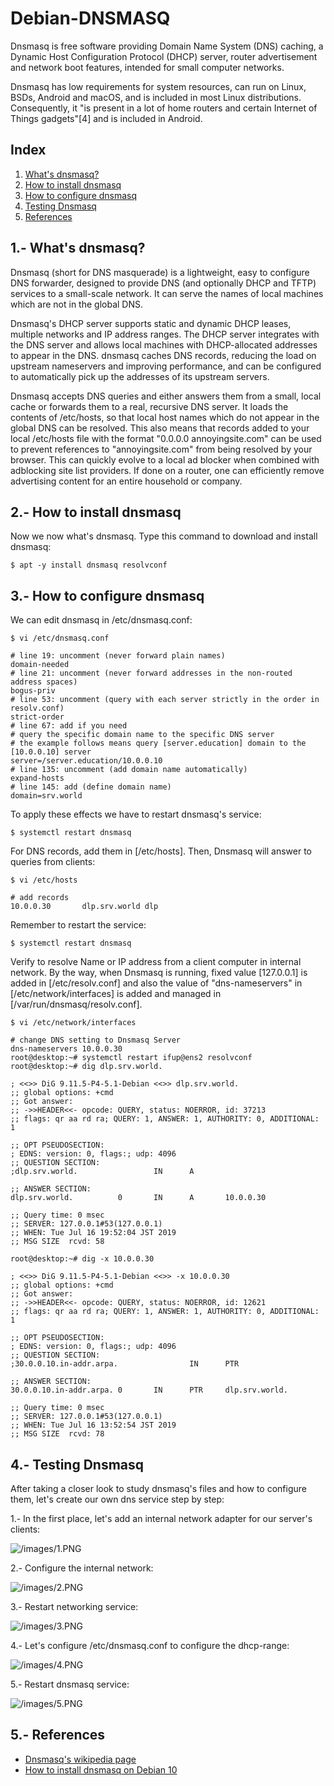 # Debian-DNSMASQ

Dnsmasq is free software providing Domain Name System (DNS) caching, a Dynamic Host Configuration Protocol (DHCP) server, router advertisement and network boot features, intended for small computer networks.

Dnsmasq has low requirements for system resources, can run on Linux, BSDs, Android and macOS, and is included in most Linux distributions. Consequently, it "is present in a lot of home routers and certain Internet of Things gadgets"[4] and is included in Android.

## Index

1. [What's dnsmasq?](#what)
2. [How to install dnsmasq](#install)
3. [How to configure dnsmasq](#config)
4. [Testing Dnsmasq](#test)
5. [References](#references)

<a name="what"></a>
## 1.- What's dnsmasq?
Dnsmasq (short for DNS masquerade) is a lightweight, easy to configure DNS forwarder, designed to provide DNS (and optionally DHCP and TFTP) services to a small-scale network. It can serve the names of local machines which are not in the global DNS.

Dnsmasq's DHCP server supports static and dynamic DHCP leases, multiple networks and IP address ranges. The DHCP server integrates with the DNS server and allows local machines with DHCP-allocated addresses to appear in the DNS. dnsmasq caches DNS records, reducing the load on upstream nameservers and improving performance, and can be configured to automatically pick up the addresses of its upstream servers.

Dnsmasq accepts DNS queries and either answers them from a small, local cache or forwards them to a real, recursive DNS server. It loads the contents of /etc/hosts, so that local host names which do not appear in the global DNS can be resolved. This also means that records added to your local /etc/hosts file with the format "0.0.0.0 annoyingsite.com" can be used to prevent references to "annoyingsite.com" from being resolved by your browser. This can quickly evolve to a local ad blocker when combined with adblocking site list providers. If done on a router, one can efficiently remove advertising content for an entire household or company.

<a name="install"></a>
## 2.- How to install dnsmasq
Now we now what's dnsmasq. Type this command to download and install dnsmasq:

```
$ apt -y install dnsmasq resolvconf
```

<a name="config"></a>
## 3.- How to configure dnsmasq
We can edit dnsmasq in /etc/dnsmasq.conf:

```
$ vi /etc/dnsmasq.conf

# line 19: uncomment (never forward plain names)
domain-needed
# line 21: uncomment (never forward addresses in the non-routed address spaces)
bogus-priv
# line 53: uncomment (query with each server strictly in the order in resolv.conf)
strict-order
# line 67: add if you need
# query the specific domain name to the specific DNS server
# the example follows means query [server.education] domain to the [10.0.0.10] server
server=/server.education/10.0.0.10
# line 135: uncomment (add domain name automatically)
expand-hosts
# line 145: add (define domain name)
domain=srv.world
```

To apply these effects we have to restart dnsmasq's service:

```
$ systemctl restart dnsmasq
```

For DNS records, add them in [/etc/hosts]. Then, Dnsmasq will answer to queries from clients:

```
$ vi /etc/hosts

# add records
10.0.0.30       dlp.srv.world dlp
```

Remember to restart the service:

```
$ systemctl restart dnsmasq
```

Verify to resolve Name or IP address from a client computer in internal network. By the way, when Dnsmasq is running, fixed value [127.0.0.1] is added in [/etc/resolv.conf] and also the value of "dns-nameservers" in [/etc/network/interfaces] is added and managed in [/var/run/dnsmasq/resolv.conf].

```
$ vi /etc/network/interfaces

# change DNS setting to Dnsmasq Server
dns-nameservers 10.0.0.30
root@desktop:~# systemctl restart ifup@ens2 resolvconf
root@desktop:~# dig dlp.srv.world.

; <<>> DiG 9.11.5-P4-5.1-Debian <<>> dlp.srv.world.
;; global options: +cmd
;; Got answer:
;; ->>HEADER<<- opcode: QUERY, status: NOERROR, id: 37213
;; flags: qr aa rd ra; QUERY: 1, ANSWER: 1, AUTHORITY: 0, ADDITIONAL: 1

;; OPT PSEUDOSECTION:
; EDNS: version: 0, flags:; udp: 4096
;; QUESTION SECTION:
;dlp.srv.world.                 IN      A

;; ANSWER SECTION:
dlp.srv.world.          0       IN      A       10.0.0.30

;; Query time: 0 msec
;; SERVER: 127.0.0.1#53(127.0.0.1)
;; WHEN: Tue Jul 16 19:52:04 JST 2019
;; MSG SIZE  rcvd: 58

root@desktop:~# dig -x 10.0.0.30

; <<>> DiG 9.11.5-P4-5.1-Debian <<>> -x 10.0.0.30
;; global options: +cmd
;; Got answer:
;; ->>HEADER<<- opcode: QUERY, status: NOERROR, id: 12621
;; flags: qr aa rd ra; QUERY: 1, ANSWER: 1, AUTHORITY: 0, ADDITIONAL: 1

;; OPT PSEUDOSECTION:
; EDNS: version: 0, flags:; udp: 4096
;; QUESTION SECTION:
;30.0.0.10.in-addr.arpa.                IN      PTR

;; ANSWER SECTION:
30.0.0.10.in-addr.arpa. 0       IN      PTR     dlp.srv.world.

;; Query time: 0 msec
;; SERVER: 127.0.0.1#53(127.0.0.1)
;; WHEN: Tue Jul 16 13:52:54 JST 2019
;; MSG SIZE  rcvd: 78
```
<a name="test"></a>
## 4.- Testing Dnsmasq
After taking a closer look to study dnsmasq's files and how to configure them, let's create our own dns service step by step:

1.- In the first place, let's add an internal network adapter for our server's clients:

![/images/1.PNG](/images/1.PNG)

2.- Configure the internal network:

![/images/2.PNG](/images/2.PNG)

3.- Restart networking service:

![/images/3.PNG](/images/3.PNG)

4.- Let's configure /etc/dnsmasq.conf to configure the dhcp-range:

![/images/4.PNG](/images/4.PNG)

5.- Restart dnsmasq service:

![/images/5.PNG](/images/5.PNG)

<a name="references"></a>
## 5.- References
- [Dnsmasq's wikipedia page](https://en.wikipedia.org/)
- [How to install dnsmasq on Debian 10](https://www.server-world.info/en/note?os=Debian_10&p=dnsmasq&f=1)
